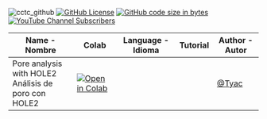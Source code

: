 ![cctc_github](https://github.com/camilotayac/computational_chemistry-TC/assets/74197522/e6084fb7-e9f1-4d8d-89ba-ae5e1710e378)
[![GitHub License](https://img.shields.io/github/license/camilotayac/computational_chemistry-TC?logo=github&logoColor=%2350FA7B&labelColor=%23282A36&color=%2350FA7B)](https://github.com/camilotayac/computational_chemistry-TC.git)
[![GitHub code size in bytes](https://img.shields.io/github/languages/code-size/camilotayac/computational_chemistry-TC?logo=github&logoColor=%238BE9FD&labelColor=%23282A36&color=%238BE9FD)](https://github.com/camilotayac/computational_chemistry-TC.git)
[![YouTube Channel Subscribers](https://img.shields.io/youtube/channel/subscribers/UChuntQk8qvrRww9QnfdsFGA?style=flat&logo=youtube&logoColor=%23FF5555&labelColor=%23282A36&color=%23FF5555&link=https%3A%2F%2Fwww.youtube.com%2Fchannel%2FUChuntQk8qvrRww9QnfdsFGA)](https://www.youtube.com/channel/UChuntQk8qvrRww9QnfdsFGA)


|Name - Nombre|Colab|Language - Idioma|Tutorial| Author - Autor|
|---|---|---|---|---|
|Pore analysis with HOLE2 <br> Análisis de poro con HOLE2|[![Open in Colab](https://colab.research.google.com/assets/colab-badge.svg)](https://colab.research.google.com/github/camilotayac/computational_chemistry-TC/blob/master/CoLab/Analisis_poros_HOLE2.ipynb)| | |[@Tyac](https://github.com/camilotayac)|


